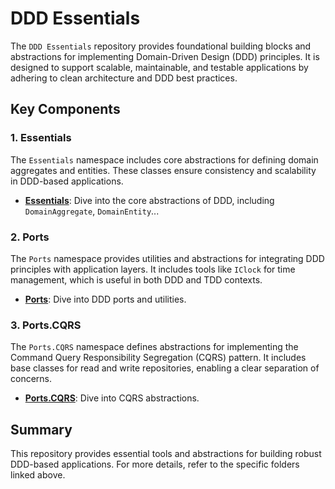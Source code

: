 # DDD Essentials

The `DDD Essentials` repository provides foundational building blocks and abstractions for implementing Domain-Driven Design (DDD) principles. It is designed to support scalable, maintainable, and testable applications by adhering to clean architecture and DDD best practices.

## Key Components

### 1. Essentials
The `Essentials` namespace includes core abstractions for defining domain aggregates and entities. These classes ensure consistency and scalability in DDD-based applications.

- **[Essentials](src/Pikot.DDD/Pikot.DDD/Essentials)**: Dive into the core abstractions of DDD, including `DomainAggregate`, `DomainEntity`...

### 2. Ports
The `Ports` namespace provides utilities and abstractions for integrating DDD principles with application layers. It includes tools like `IClock` for time management, which is useful in both DDD and TDD contexts.

- **[Ports](src/Pikot.DDD/Pikot.DDD/Ports)**: Dive into DDD ports and utilities.

### 3. Ports.CQRS
The `Ports.CQRS` namespace defines abstractions for implementing the Command Query Responsibility Segregation (CQRS) pattern. It includes base classes for read and write repositories, enabling a clear separation of concerns.

- **[Ports.CQRS](src/Pikot.DDD/Pikot.DDD/Ports/CQRS)**: Dive into CQRS abstractions.

## Summary
This repository provides essential tools and abstractions for building robust DDD-based applications. For more details, refer to the specific folders linked above.